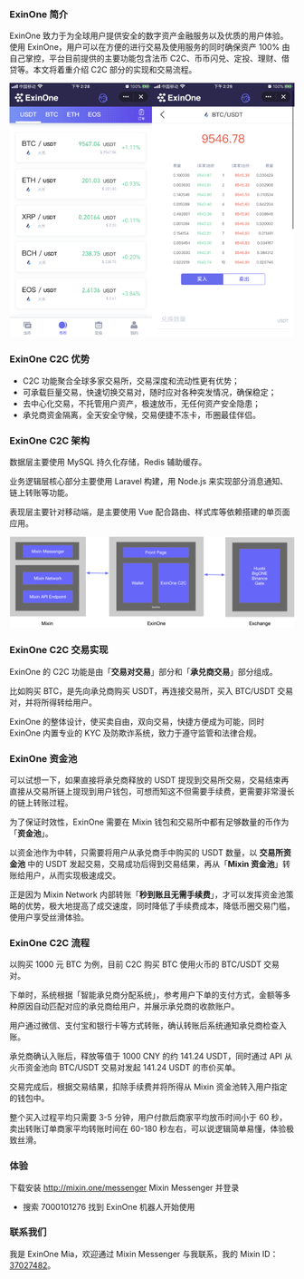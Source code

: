 ### ExinOne 简介

ExinOne 致力于为全球用户提供安全的数字资产金融服务以及优质的用户体验。使用 ExinOne，用户可以在方便的进行交易及使用服务的同时确保资产 100% 由自己掌控，平台目前提供的主要功能包含法币 C2C、币币闪兑、定投、理财、借贷等。本文将着重介绍 C2C 部分的实现和交易流程。

![](./exin-c2c-screenshot.png)

### ExinOne C2C 优势
- C2C 功能聚合全球多家交易所，交易深度和流动性更有优势；
- 可承载巨量交易，快速切换交易对，随时应对各种突发情况，确保稳定；
- 去中心化交易，不托管用户资产，极速放币，无任何资产安全隐患；
- 承兑商资金隔离，全天安全守候，交易便捷不冻卡，币圈最佳伴侣。

### ExinOne C2C 架构
数据层主要使用 MySQL 持久化存储，Redis 辅助缓存。

业务逻辑层核心部分主要使用 Laravel 构建，用 Node.js 来实现部分消息通知、链上转账等功能。

表现层主要针对移动端，是主要使用 Vue 配合路由、样式库等依赖搭建的单页面应用。

![](./exin-c2c-structure.png)

### ExinOne C2C 交易实现

ExinOne 的 C2C 功能是由「**交易对交易**」部分和「**承兑商交易**」部分组成。

比如购买 BTC，是先向承兑商购买 USDT，再连接交易所，买入 BTC/USDT 交易对，并将所得转给用户。

ExinOne 的整体设计，使买卖自由，双向交易，快捷方便成为可能，同时 ExinOne 内置专业的 KYC 及防欺诈系统，致力于遵守监管和法律合规。

### ExinOne 资金池

可以试想一下，如果直接将承兑商释放的 USDT 提现到交易所交易，交易结束再直接从交易所链上提现到用户钱包，可想而知这不但需要手续费，更需要非常漫长的链上转账过程。

为了保证时效性，ExinOne 需要在 Mixin 钱包和交易所中都有足够数量的币作为「**资金池**」。

以资金池作为中转，只需要将用户从承兑商手中购买的 USDT 数量，以 **交易所资金池** 中的 USDT 发起交易，交易成功后得到交易结果，再从「**Mixin 资金池**」转账给用户，从而实现极速成交。

正是因为 Mixin Network 内部转账「**秒到账且无需手续费**」，才可以发挥资金池策略的优势，极大地提高了成交速度，同时降低了手续费成本，降低币圈交易门槛，使用户享受丝滑体验。

### ExinOne C2C 流程

以购买 1000 元 BTC 为例，目前 C2C 购买 BTC 使用火币的 BTC/USDT 交易对。

下单时，系统根据「智能承兑商分配系统」，参考用户下单的支付方式，金额等多种原因自动匹配对应的承兑商给用户，并展示承兑商的收款账户。

用户通过微信、支付宝和银行卡等方式转账，确认转账后系统通知承兑商检查入账。

承兑商确认入账后，释放等值于 1000 CNY 的约 141.24 USDT，同时通过 API 从火币资金池向 BTC/USDT 交易对发起 141.24 USDT 的市价买单。

交易完成后，根据交易结果，扣除手续费并将所得从 Mixin 资金池转入用户指定的钱包中。

整个买入过程平均只需要 3-5 分钟，用户付款后商家平均放币时间小于 60 秒，卖出转账订单商家平均转账时间在 60-180 秒左右，可以说逻辑简单易懂，体验极致丝滑。

### 体验
下载安装 http://mixin.one/messenger Mixin Messenger 并登录
- 搜索 7000101276 找到 ExinOne 机器人开始使用

### 联系我们
我是 ExinOne Mia，欢迎通过 Mixin Messenger 与我联系，我的 Mixin ID：[37027482](https://mixin.one/codes/4785d612-8262-41ef-9ec2-e2318a2b3f3e)。

